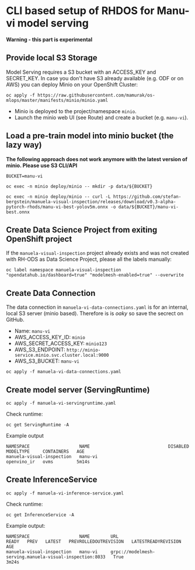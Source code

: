 # CLI based setup of RHDOS for Manu-vi model serving

**Warning - this part is experimental**

## Provide local S3 Storage
Model Serving requires a S3 bucket with an ACCESS_KEY and SECRET_KEY. In case you don't have S3 already available (e.g. ODF or on AWS) you can deploy Minio on your OpenShift Cluster:

```         
oc apply -f https://raw.githubusercontent.com/mamurak/os-mlops/master/manifests/minio/minio.yaml
```

- Minio is deployed to the project/namespace `minio`.
- Launch the minio web UI (see Route) and create a bucket (e.g. `manu-vi`).

## Load a pre-train model into minio bucket (the lazy way)


**The following approach does not work anymore with the latest version of minio. Please use S3 CLI/API**
```
BUCKET=manu-vi

oc exec -n minio deploy/minio -- mkdir -p data/${BUCKET}

oc exec -n minio deploy/minio -- curl -L https://github.com/stefan-bergstein/manuela-visual-inspection/releases/download/v0.3-alpha-pytorch-rhods/manu-vi-best-yolov5m.onnx -o data/${BUCKET}/manu-vi-best.onnx
```

## Create Data Science Project from exiting OpenShift project

If the `manuela-visual-inspection` project already exists and was not created with RH-ODS as Data Science Project, please all the labels manually:

```
oc label namespace manuela-visual-inspection "opendatahub.io/dashboard=true" "modelmesh-enabled=true" --overwrite
```

## Create Data Connection

The data connection in `manuela-vi-data-connections.yaml` is for an internal, local S3 server (minio based). Therefore is is *oaky* so save the secrect on GitHub.

  - Name: `manu-vi`
  - AWS_ACCESS_KEY_ID: `minio`
  - AWS_SECRET_ACCESS_KEY: `minio123`
  - AWS_S3_ENDPOINT: `http://minio-service.minio.svc.cluster.local:9000`
  - AWS_S3_BUCKET: `manu-vi`

```
oc apply -f manuela-vi-data-connections.yaml
```

## Create model server (ServingRuntime)

```
oc apply -f manuela-vi-servingruntime.yaml
```

Check runtime:
```
oc get ServingRuntime -A
```
Example output
```
NAMESPACE                   NAME                              DISABLED   MODELTYPE     CONTAINERS   AGE
manuela-visual-inspection   manu-vi                                      openvino_ir   ovms         5m14s
```

## Create InferenceService 

```
oc apply -f manuela-vi-inference-service.yaml
```

Check runtime:
```
oc get InferenceService -A
```

Example output:
```
NAMESPACE                   NAME        URL                                                       READY   PREV   LATEST   PREVROLLEDOUTREVISION   LATESTREADYREVISION   AGE
manuela-visual-inspection   manu-vi     grpc://modelmesh-serving.manuela-visual-inspection:8033   True                                                                  3m24s
```
